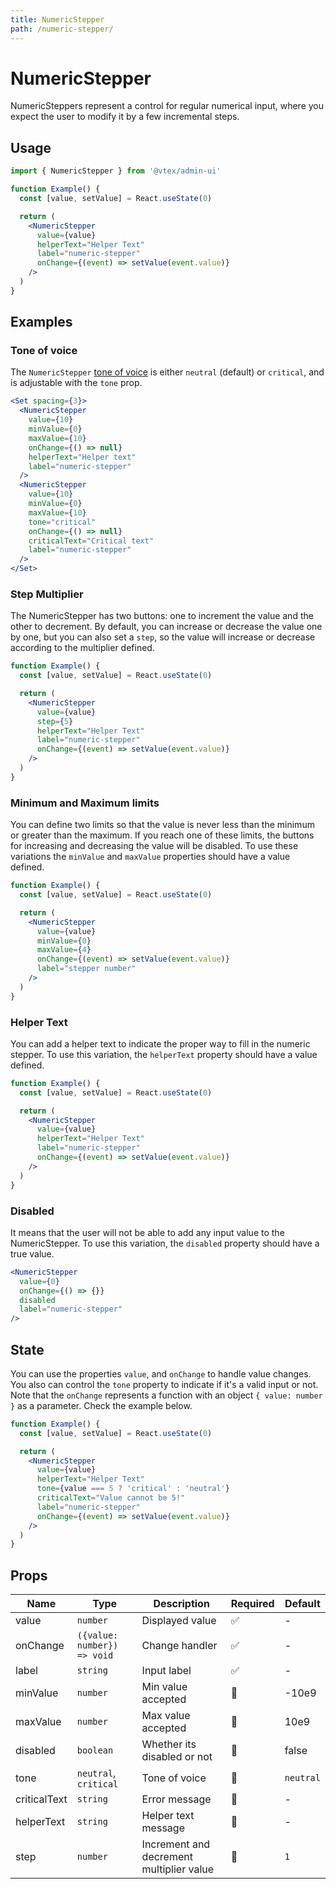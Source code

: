 ```yaml
---
title: NumericStepper
path: /numeric-stepper/
---
```


# NumericStepper

NumericSteppers represent a control for regular numerical input, where you expect the user to modify it by a few incremental steps.

## Usage

```jsx isStatic
import { NumericStepper } from '@vtex/admin-ui'

function Example() {
  const [value, setValue] = React.useState(0)

  return (
    <NumericStepper
      value={value}
      helperText="Helper Text"
      label="numeric-stepper"
      onChange={(event) => setValue(event.value)}
    />
  )
}
```

## Examples

### Tone of voice

The `NumericStepper` [tone of voice](/foundations/colors/#tones) is either `neutral` (default) or `critical`, and is adjustable with the `tone` prop.

```jsx live
<Set spacing={3}>
  <NumericStepper
    value={10}
    minValue={0}
    maxValue={10}
    onChange={() => null}
    helperText="Helper text"
    label="numeric-stepper"
  />
  <NumericStepper
    value={10}
    minValue={0}
    maxValue={10}
    tone="critical"
    onChange={() => null}
    criticalText="Critical text"
    label="numeric-stepper"
  />
</Set>
```

### Step Multiplier

The NumericStepper has two buttons: one to increment the value and the other to decrement. By default, you can increase or decrease the value one by one, but you can also set a `step`, so the value will increase or decrease according to the multiplier defined.

```jsx live
function Example() {
  const [value, setValue] = React.useState(0)

  return (
    <NumericStepper
      value={value}
      step={5}
      helperText="Helper Text"
      label="numeric-stepper"
      onChange={(event) => setValue(event.value)}
    />
  )
}
```

### Minimum and Maximum limits

You can define two limits so that the value is never less than the minimum or greater than the maximum. If you reach one of these limits, the buttons for increasing and decreasing the value will be disabled. To use these variations the `minValue` and `maxValue` properties should have a value defined.

```jsx live
function Example() {
  const [value, setValue] = React.useState(0)

  return (
    <NumericStepper
      value={value}
      minValue={0}
      maxValue={4}
      onChange={(event) => setValue(event.value)}
      label="stepper number"
    />
  )
}
```

### Helper Text

You can add a helper text to indicate the proper way to fill in the numeric stepper. To use this variation, the `helperText` property should have a value defined.

```jsx live
function Example() {
  const [value, setValue] = React.useState(0)

  return (
    <NumericStepper
      value={value}
      helperText="Helper Text"
      label="numeric-stepper"
      onChange={(event) => setValue(event.value)}
    />
  )
}
```

### Disabled

It means that the user will not be able to add any input value to the NumericStepper. To use this variation, the `disabled` property should have a true value.

```jsx live
<NumericStepper
  value={0}
  onChange={() => {}}
  disabled
  label="numeric-stepper"
/>
```

## State

You can use the properties `value`, and `onChange` to handle value changes. You also can control the `tone` property to indicate if it's a valid input or not. Note that the `onChange` represents a function with an object `{ value: number }` as a parameter. Check the example below.

```jsx live
function Example() {
  const [value, setValue] = React.useState(0)

  return (
    <NumericStepper
      value={value}
      helperText="Helper Text"
      tone={value === 5 ? 'critical' : 'neutral'}
      criticalText="Value cannot be 5!"
      label="numeric-stepper"
      onChange={(event) => setValue(event.value)}
    />
  )
}
```

## Props

| Name         | Type                        | Description                              | Required | Default   |
| ------------ | --------------------------- | ---------------------------------------- | -------- | --------- |
| value        | `number`                    | Displayed value                          | ✅       | -         |
| onChange     | `({value: number}) => void` | Change handler                           | ✅       | -         |
| label        | `string`                    | Input label                              | ✅       | -         |
| minValue     | `number`                    | Min value accepted                       | 🚫       | -10e9     |
| maxValue     | `number`                    | Max value accepted                       | 🚫       | 10e9      |
| disabled     | `boolean`                   | Whether its disabled or not              | 🚫       | false     |
| tone         | `neutral`, `critical`       | Tone of voice                            | 🚫       | `neutral` |
| criticalText | `string`                    | Error message                            | 🚫       | -         |
| helperText   | `string`                    | Helper text message                      | 🚫       | -         |
| step         | `number`                    | Increment and decrement multiplier value | 🚫       | `1`       |
